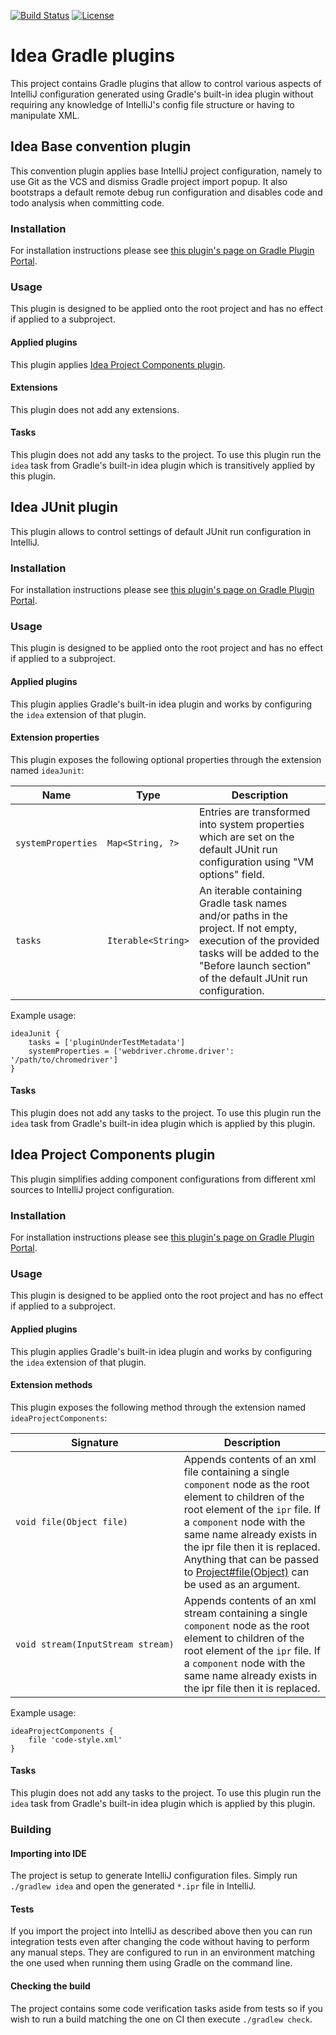[![Build Status](https://circleci.com/gh/energizedwork/idea-gradle-plugins/tree/master.svg?style=shield&circle-token=652fc829e0e8890b9165135133ce077ce6b5ba38)](https://circleci.com/gh/energizedwork/idea-gradle-plugins/tree/master)
[![License](https://img.shields.io/badge/license-ASL2-blue.svg)](https://www.apache.org/licenses/LICENSE-2.0)

# Idea Gradle plugins

This project contains Gradle plugins that allow to control various aspects of IntelliJ configuration generated using Gradle's built-in idea plugin without requiring any knowledge of IntelliJ's config file structure or having to manipulate XML.

## Idea Base convention plugin

This convention plugin applies base IntelliJ project configuration, namely to use Git as the VCS and dismiss Gradle project import popup.
It also bootstraps a default remote debug run configuration and disables code and todo analysis when committing code.

### Installation

For installation instructions please see [this plugin's page on Gradle Plugin Portal](https://plugins.gradle.org/plugin/com.energizedwork.idea-base).

### Usage

This plugin is designed to be applied onto the root project and has no effect if applied to a subproject.

#### Applied plugins

This plugin applies [Idea Project Components plugin](#idea-project-components-plugin).

#### Extensions

This plugin does not add any extensions.

#### Tasks

This plugin does not add any tasks to the project.
To use this plugin run the `idea` task from Gradle's built-in idea plugin which is transitively applied by this plugin.

## Idea JUnit plugin

This plugin allows to control settings of default JUnit run configuration in IntelliJ.

### Installation

For installation instructions please see [this plugin's page on Gradle Plugin Portal](https://plugins.gradle.org/plugin/com.energizedwork.idea-junit).

### Usage

This plugin is designed to be applied onto the root project and has no effect if applied to a subproject.

#### Applied plugins

This plugin applies Gradle's built-in idea plugin and works by configuring the `idea` extension of that plugin.

#### Extension properties

This plugin exposes the following optional properties through the extension named `ideaJunit`:

| Name | Type | Description |
| --- | --- | --- |
| `systemProperties` | `Map<String, ?>` | Entries are transformed into system properties which are set on the default JUnit run configuration using "VM options" field. |
| `tasks` | `Iterable<String>` | An iterable containing Gradle task names and/or paths in the project. If not empty, execution of the provided tasks will be added to the "Before launch section" of the default JUnit run configuration. |

Example usage:

    ideaJunit {
        tasks = ['pluginUnderTestMetadata']
        systemProperties = ['webdriver.chrome.driver': '/path/to/chromedriver']
    }

#### Tasks

This plugin does not add any tasks to the project.
To use this plugin run the `idea` task from Gradle's built-in idea plugin which is applied by this plugin.

## Idea Project Components plugin

This plugin simplifies adding component configurations from different xml sources to IntelliJ project configuration.

### Installation

For installation instructions please see [this plugin's page on Gradle Plugin Portal](https://plugins.gradle.org/plugin/com.energizedwork.idea-project-components).

### Usage

This plugin is designed to be applied onto the root project and has no effect if applied to a subproject.

#### Applied plugins

This plugin applies Gradle's built-in idea plugin and works by configuring the `idea` extension of that plugin.

#### Extension methods

This plugin exposes the following method through the extension named `ideaProjectComponents`:

| Signature | Description |
| --- | --- |
| <code>void&#160;file(Object&#160;file)</code> | Appends contents of an xml file containing a single `component` node as the root element to children of the root element of the `ipr` file. If a `component` node with the same name already exists in the ipr file then it is replaced. Anything that can be passed to [Project#file(Object)](https://docs.gradle.org/current/javadoc/org/gradle/api/Project.html#file(java.lang.Object)) can be used as an argument. |
| <code>void&#160;stream(InputStream&#160;stream)</code> | Appends contents of an xml stream containing a single `component` node as the root element to children of the root element of the `ipr` file. If a `component` node with the same name already exists in the ipr file then it is replaced. |

Example usage:

    ideaProjectComponents {
        file 'code-style.xml'
    }

#### Tasks

This plugin does not add any tasks to the project.
To use this plugin run the `idea` task from Gradle's built-in idea plugin which is applied by this plugin.

### Building

#### Importing into IDE

The project is setup to generate IntelliJ configuration files.
Simply run `./gradlew idea` and open the generated `*.ipr` file in IntelliJ.

#### Tests

If you import the project into IntelliJ as described above then you can run integration tests even after changing the code without having to perform any manual steps.
They are configured to run in an environment matching the one used when running them using Gradle on the command line.

#### Checking the build

The project contains some code verification tasks aside from tests so if you wish to run a build matching the one on CI then execute `./gradlew check`. 
